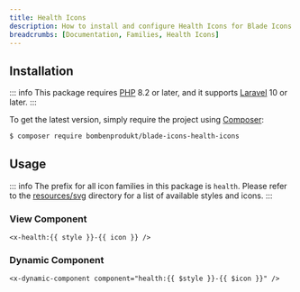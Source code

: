 ```yaml
---
title: Health Icons
description: How to install and configure Health Icons for Blade Icons.
breadcrumbs: [Documentation, Families, Health Icons]
---
```


## Installation

::: info
This package requires [PHP](https://www.php.net/) 8.2 or later, and it supports [Laravel](https://laravel.com/) 10 or later.
:::

To get the latest version, simply require the project using [Composer](https://getcomposer.org/):

```bash
$ composer require bombenprodukt/blade-icons-health-icons
```

## Usage

::: info
The prefix for all icon families in this package is `health`. Please refer to the [resources/svg](https://github.com/BombenProdukt/blade-icons-health-icons/tree/main/resources/svg) directory for a list of available styles and icons.
:::

### View Component

```blade
<x-health:{{ style }}-{{ icon }} />
```

### Dynamic Component

```blade
<x-dynamic-component component="health:{{ $style }}-{{ $icon }}" />
```
